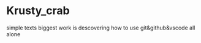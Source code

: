 # Krusty_crab
simple texts biggest work is descovering how to use git&amp;github&amp;vscode all alone
